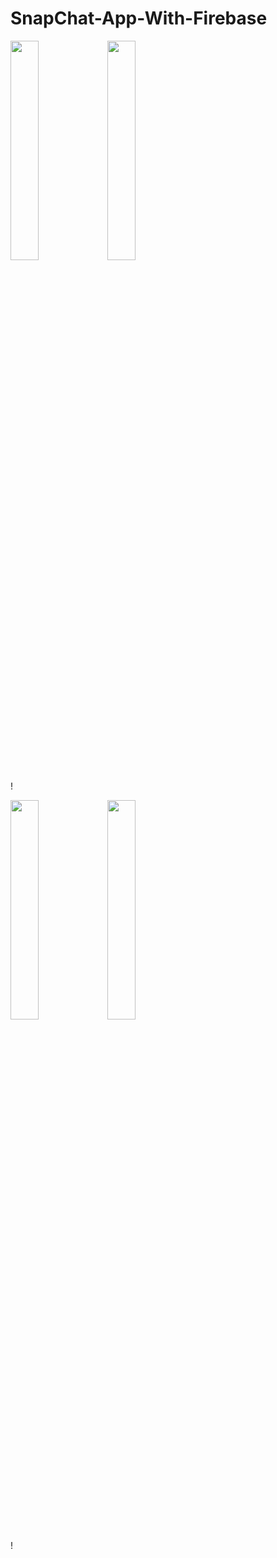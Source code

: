 # SnapChat-App-With-Firebase
<p float="left">
<img src="https://user-images.githubusercontent.com/76806086/226107219-2f1d5bad-9c7f-4c98-a9e9-9ad77d15d5af.png" width="30%" height="30%" />
<img src="https://user-images.githubusercontent.com/76806086/226107220-a0cf8a3e-d97e-409c-b5d6-d94fafeb8fb7.png" width="30%" height="30%" />
</p>!
<p float="left">
<img src="https://user-images.githubusercontent.com/76806086/226107222-1c7aae3f-6c0f-4ec5-8067-4e9263344828.png" width="30%" height="30%" />
<img src="https://user-images.githubusercontent.com/76806086/226107223-f984f0fe-1555-4e11-adbe-8fa0c10a3ece.png" width="30%" height="30%" />
</p>!
